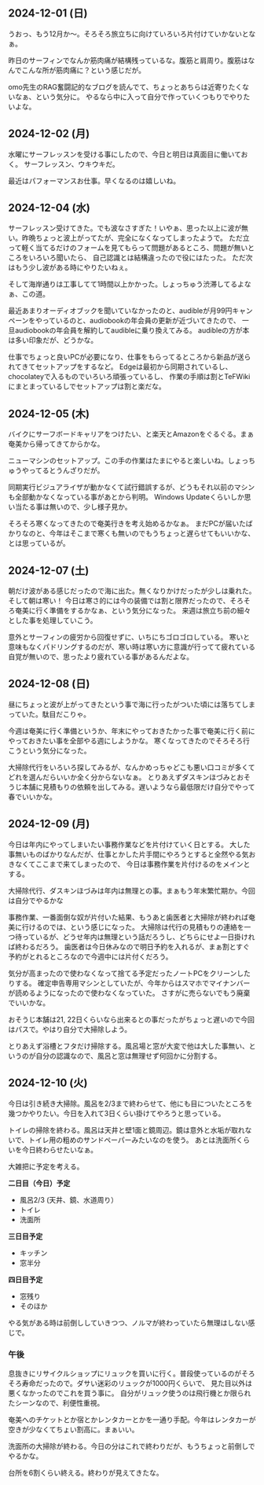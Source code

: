 ## 2024-12-01 (日)

うおっ、もう12月か〜。そろそろ旅立ちに向けていろいろ片付けていかないとなぁ。

昨日のサーフィンでなんか筋肉痛が結構残っているな。腹筋と肩周り。腹筋はなんでこんな所が筋肉痛に？という感じだが。

omo先生のRAG奮闘記的なブログを読んでて、ちょっとあちらは近寄りたくないなぁ、という気分に。
やるなら中に入って自分で作っていくつもりでやりたいよな。

## 2024-12-02 (月)

水曜にサーフレッスンを受ける事にしたので、今日と明日は真面目に働いておく。
サーフレッスン、ウキウキだ。

最近はパフォーマンスお仕事。早くなるのは嬉しいね。

## 2024-12-04 (水)

サーフレッスン受けてきた。でも波なさすぎた！いやぁ、思った以上に波が無い。昨晩ちょっと波上がってたが、完全になくなってしまったようで。
ただ立って軽く当てるだけのフォームを見てもらって問題があるところ、問題が無いところをいろいろ聞いたら、
自己認識とは結構違ったので役にはたった。
ただ次はもう少し波がある時にやりたいねぇ。

そして海岸通りは工事してて1時間以上かかった。しょっちゅう渋滞してるよなぁ、この道。

最近あまりオーディオブックを聞いていなかったのと、audibleが月99円キャンペーンをやっているのと、audiobookの年会員の更新が近づいてきたので、
一旦audiobookの年会員を解約してaudibleに乗り換えてみる。
audibleの方が本は多い印象だが、どうかな。

仕事でちょっと良いPCが必要になり、仕事をもらってるところから新品が送られてきてセットアップをするなど。
Edgeは最初から同期されているし、chocolateyで入るものでいろいろ頑張っているし、
作業の手順は割とTeFWikiにまとまっているしでセットアップは割と楽だな。

## 2024-12-05 (木)

バイクにサーフボードキャリアをつけたい、と楽天とAmazonをぐるぐる。まぁ奄美から帰ってきてからかな。

ニューマシンのセットアップ。この手の作業はたまにやると楽しいね。しょっちゅうやってるとうんざりだが。

同期実行ビジュアライザが動かなくて試行錯誤するが、どうもそれ以前のマシンも全部動かなくなっている事があとから判明。
Windows Updateくらいしか思い当たる事は無いので、少し様子見か。

そろそろ寒くなってきたので奄美行きを考え始めるかなぁ。
まだPCが届いたばかりなのと、今年はそこまで寒くも無いのでもうちょっと遅らせてもいいかな、とは思っているが。

## 2024-12-07 (土)

朝だけ波がある感じだったので海に出た。無くなりかけだったが少しは乗れた。そして朝は寒い！
今日は寒さ的には今の装備では割と限界だったので、そろそろ奄美に行く準備をするかなぁ、という気分になった。
来週は旅立ち前の細々とした事を処理していこう。

意外とサーフィンの疲労から回復せずに、いちにちゴロゴロしている。
寒いと意味もなくパドリングするのだが、寒い時は寒い方に意識が行ってて疲れている自覚が無いので、思ったより疲れている事があるんだよな。

## 2024-12-08 (日)

昼にちょっと波が上がってきたという事で海に行ったがついた頃には落ちてしまっていた。駄目だこりゃ。

今週は奄美に行く準備というか、年末にやっておきたかった事で奄美に行く前にやっておきたい事を全部やる週にしようかな。
寒くなってきたのでそろそろ行こうという気分になった。

大掃除代行をいろいろ探してみるが、なんかめっちゃどこも悪い口コミが多くてどれを選んだらいいか全く分からないなぁ。
とりあえずダスキンほづみとおそうじ本舗に見積もりの依頼を出してみる。遅いようなら最低限だけ自分でやって春でいいかな。

## 2024-12-09 (月)

今日は年内にやってしまいたい事務作業などを片付けていく日とする。
大した事無いものばかりなんだが、仕事とかした片手間にやろうとすると全然やる気おきなくてここまで来てしまったので、
今日は事務作業を片付けるのをメインとする。

大掃除代行、ダスキンほづみは年内は無理との事。まぁもう年末繁忙期か。今回は自分でやるかな

事務作業、一番面倒な奴が片付いた結果、もうあと歯医者と大掃除が終われば奄美に行けるのでは、という感じになった。
大掃除は代行の見積もりの連絡を一つ待っているが、どうせ年内は無理という話だろうし、どちらにせよ一日掛ければ終わるだろう。
歯医者は今日休みなので明日予約を入れるが、まぁ割とすぐ予約がとれるところなので今週中には片付くだろう。

気分が高まったので使わなくなって捨てる予定だったノートPCをクリーンしたりする。
確定申告専用マシンとしていたが、今年からはスマホでマイナンバーが読めるようになったので使わなくなっていた。
さすがに売らないでもう廃棄でいいかな。

おそうじ本舗は21, 22日くらいなら出来るとの事だったがちょっと遅いので今回はパスで。やはり自分で大掃除しよう。

とりあえず浴槽とフタだけ掃除する。風呂場と窓が大変で他は大した事無い、というのが自分の認識なので、風呂と窓は無理せず何回かに分割する。

## 2024-12-10 (火)

今日は引き続き大掃除。風呂を2/3まで終わらせて、他にも目についたところを幾つかやりたい。今日を入れて3日くらい掛けてやろうと思っている。

トイレの掃除を終わる。風呂は天井と壁1面と鏡周辺。鏡は意外と水垢が取れないで、トイレ用の粗めのサンドペーパーみたいなのを使う。
あとは洗面所くらいを今日終わらせたいなぁ。

大雑把に予定を考える。

**二日目（今日）予定**

- 風呂2/3 (天井、鏡、水道周り）
- トイレ
- 洗面所

**三日目予定**

- キッチン
- 窓半分

**四日目予定**

- 窓残り
- そのほか

やる気がある時は前倒ししていきつつ、ノルマが終わっていたら無理はしない感じで。

### 午後

息抜きにリサイクルショップにリュックを買いに行く。普段使っているのがそろそろ寿命だったので。ダサい迷彩のリュックが1000円くらいで、
見た目以外は悪くなかったのでこれを買う事に。
自分がリュック使うのは飛行機とか限られたシーンなので、利便性重視。

奄美へのチケットとか宿とかレンタカーとかを一通り手配。今年はレンタカーが空きが少なくてちょい割高に。まぁいい。

洗面所の大掃除が終わる。今日の分はこれで終わりだが、もうちょっと前倒しでやるかな。

台所を6割くらい終える。終わりが見えてきたな。
